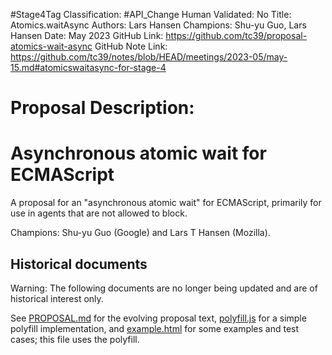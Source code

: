 #Stage4Tag
Classification: #API_Change
Human Validated: No
Title: Atomics.waitAsync
Authors: Lars Hansen
Champions: Shu-yu Guo, Lars Hansen
Date: May 2023
GitHub Link: https://github.com/tc39/proposal-atomics-wait-async
GitHub Note Link: https://github.com/tc39/notes/blob/HEAD/meetings/2023-05/may-15.md#atomicswaitasync-for-stage-4

# Proposal Description:
# Asynchronous atomic wait for ECMAScript

A proposal for an "asynchronous atomic wait" for ECMAScript, primarily
for use in agents that are not allowed to block.

Champions: Shu-yu Guo (Google) and Lars T Hansen (Mozilla).

## Historical documents

Warning: The following documents are no longer being updated and are of
historical interest only.

See [PROPOSAL.md](PROPOSAL.md) for the evolving proposal text,
[polyfill.js](polyfill.js) for a simple polyfill implementation, and
[example.html](example.html) for some examples and test cases; this
file uses the polyfill.
